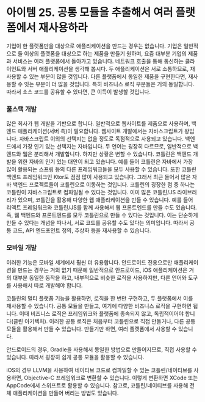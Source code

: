 # 아이템 25. 공통 모듈을 추출해서 여러 플랫폼에서 재사용하라

기업이 한 플랫폼만을 대상으로 애플리케이션을 만드는 경우는 없습니다. 기업은 일반적으로 둘 이상의 플랫폼을 대상으로 하는 제품을 만들기 원하며, 요즘 대부분 기업의 제품과 서비스는 여러 플랫폼에서 돌아가고 있습니다. 네트워크 호출을 통해 통신하는 클라이언트와 서버 애플리케이션을 생각해 봅시다. 두 애플리케이션은 서로 소통하므로, 재사용할 수 있는 부분이 많을 것입니다. 다른 플랫폼에서 동일한 제품을 구현한다면, 재사용할 수 잇는 부분이 더 많을 것입니다. 특히 비즈니스 로직 부분들은 거의 동일합니다. 따라서 소스 코드를 공유할 수 있다면, 큰 이득이 발생할 것입니다.

### 풀스택 개발

많은 회사가 웹 개발을 기반으로 합니다. 일반적으로 웹사이트를 제품으로 사용하며, 백엔드 애플리케이션(서버 측)이 필요합니다. 웹사이트 개발에서는 자바스크립트가 왕입니다. 자바스크립트 이외의 선택지는 없을 정도로 독점적으로 사용되고 있습니다. 백엔드에서 가장 인기 있는 선택지는 자바입니다. 두 언어는 굉장히 다르므로, 일반적으로 백엔드와 웹은 분리해서 개발합니다. 하지만 상황은 변할 수 있습니다. 코틀린은 백엔드 개발을 위한 자바의 인기 있는 대안이 되고 있습니다. 예를 들어 코틀린은 자바에서 가장 많이 활용되는 스프링 등의 다른 프레임워크들을 모두 사용할 수 있습니다. 또한 코틀린 백엔드 프레임워크인 Ktor도 점점 많이 사용되고 있습니다. 그래서 최근 들어서 많은 자바 백엔드 프로젝트들이 코틀린으로 이동하는 것입니다. 코틀린의 굉장한 점 중 하나는 코틀린이 자바스크립트로 컴파일될 수 있다는 것입니다. 이미 많은 코틀린/JS 라이브러리가 있으며, 코틀린을 활용해 다양한 웹 애플리케이션을 만들 수 있습니다. 예를 들어 리액트 프레임워크와 코틀린/JS를 함께 사용해서 웹 프론트엔드를 만들 수도 있습니다. 즉, 웹 백엔드와 프론트엔드를 모두 코틀린으로 만들 수 있다는 것입니다. 이는 단순하게 만들 수 있다는 개념을 떠나서, 서로 코드를 공유할 수도 있다는 의미입니다. 따라서 공통 코드, API 엔드포인트 정의, 추상화 등을 재사용할 수 있습니다.

### 모바일 개발

이러한 기능은 모바일 세계에서 훨씬 더 유용합니다. 안드로이드 전용으로만 애플리케이션을 만드는 경우는 거의 없기 때문에 일반적으로 안드로이드, iOS 애플리케이션은 거의 대부분 동일한 동작을 하고, 내부적으로 비슷한 로직을 사용하지만, 다른 언어와 도구를 사용해서 따로 개발해야 합니다.

코틀린의 멀티 플랫폼 기능을 활용하면, 로직을 한 번만 구현하고, 두 플랫폼에서 이를 재사용할 수 있습니다. 공통 모듈을 만들고, 여기에 다양한 비즈니스 로직을 구현하면 됩니다. 이때 비즈니스 로직은 프레임워크와 플랫폼에 종속되지 않고, 독립적이어야 합니다(클린 아키텍처). 이러한 공통 로직은 처음부터 코틀린으로 직접 만들거나, 다른 공통 모듈을 활용해서 만들 수 있습니다. 만들기만 하면, 여러 플랫폼에서 사용할 수 있습니다.

안드로이드의 경우, Gradle을 사용해서 동일한 방법으로 만들어지므로, 직접 사용할 수 있습니다. 따라서 굉장히 쉽게 공통 모듈을 활용할 수 있습니다.

iOS의 경우 LLVM을 사용하여 네이티브 코드로 컴파일할 수 있는 코틀린/네이티브를 사용하면, Objective-C 프레임워크로 변환할 수 있습니다. 이렇게 변환하면 XCode 또는 AppCode에서 스위프트로 활용할 수 있습니다. 참고로, 코틀린/네이티브를 사용해 전체 애플리케이션을 만들어 버리는 방법도 있습니다.